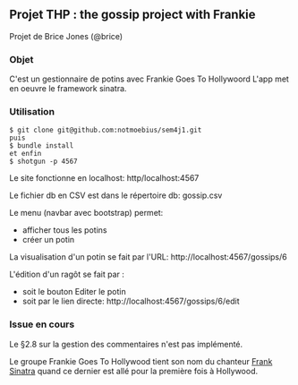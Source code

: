 ## Projet THP : the gossip project with Frankie
Projet de Brice Jones (@brice) 

### Objet

C'est un gestionnaire de potins avec Frankie Goes To Hollywoord
L'app met en oeuvre le framework sinatra.

### Utilisation

```
$ git clone git@github.com:notmoebius/sem4j1.git
puis 
$ bundle install
et enfin 
$ shotgun -p 4567
````

Le site fonctionne en localhost: http/localhost:4567

Le fichier db en CSV est dans le répertoire db: gossip.csv

Le menu (navbar avec bootstrap) permet:
* afficher tous les potins
* créer un potin

La visualisation d'un potin se fait par l'URL: http://localhost:4567/gossips/6

L'édition d'un ragôt se fait par :
- soit le bouton Editer le potin
- soit par le lien directe: http://localhost:4567/gossips/6/edit

### Issue en cours
Le §2.8 sur la gestion des commentaires n'est pas implémenté.

Le groupe Frankie Goes To Hollywood tient son nom du chanteur [Frank Sinatra](https://c.o0bg.com/rf/image_371w/Boston/2011-2020/2015/03/02/BostonGlobe.com/Travel/Images/AP42010101294.jpg) quand ce dernier est allé pour la première fois à Hollywood.
